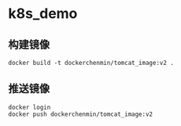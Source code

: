 # k8s_demo
## 构建镜像
```
docker build -t dockerchenmin/tomcat_image:v2 .
```
## 推送镜像
```
docker login
docker push dockerchenmin/tomcat_image:v2
```
